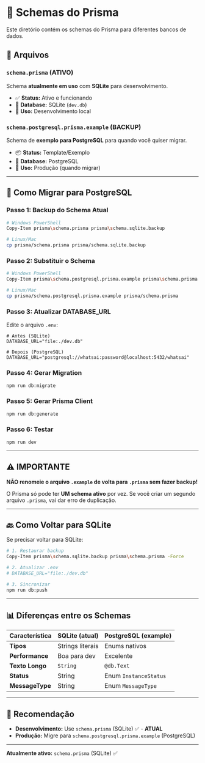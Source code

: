 # 🔄 Schemas do Prisma

Este diretório contém os schemas do Prisma para diferentes bancos de dados.

## 📁 Arquivos

### `schema.prisma` (ATIVO)
Schema **atualmente em uso** com **SQLite** para desenvolvimento.

- ✅ **Status:** Ativo e funcionando
- 💾 **Database:** SQLite (`dev.db`)
- 🎯 **Uso:** Desenvolvimento local

### `schema.postgresql.prisma.example` (BACKUP)
Schema de **exemplo para PostgreSQL** para quando você quiser migrar.

- 📦 **Status:** Template/Exemplo
- 💾 **Database:** PostgreSQL
- 🎯 **Uso:** Produção (quando migrar)

---

## 🔄 Como Migrar para PostgreSQL

### Passo 1: Backup do Schema Atual

```bash
# Windows PowerShell
Copy-Item prisma\schema.prisma prisma\schema.sqlite.backup

# Linux/Mac
cp prisma/schema.prisma prisma/schema.sqlite.backup
```

### Passo 2: Substituir o Schema

```bash
# Windows PowerShell
Copy-Item prisma\schema.postgresql.prisma.example prisma\schema.prisma -Force

# Linux/Mac
cp prisma/schema.postgresql.prisma.example prisma/schema.prisma
```

### Passo 3: Atualizar DATABASE_URL

Edite o arquivo `.env`:

```env
# Antes (SQLite)
DATABASE_URL="file:./dev.db"

# Depois (PostgreSQL)
DATABASE_URL="postgresql://whatsai:password@localhost:5432/whatsai"
```

### Passo 4: Gerar Migration

```bash
npm run db:migrate
```

### Passo 5: Gerar Prisma Client

```bash
npm run db:generate
```

### Passo 6: Testar

```bash
npm run dev
```

---

## ⚠️ IMPORTANTE

**NÃO renomeie o arquivo `.example` de volta para `.prisma` sem fazer backup!**

O Prisma só pode ter **UM schema ativo** por vez. Se você criar um segundo arquivo `.prisma`, vai dar erro de duplicação.

---

## 🔙 Como Voltar para SQLite

Se precisar voltar para SQLite:

```bash
# 1. Restaurar backup
Copy-Item prisma\schema.sqlite.backup prisma\schema.prisma -Force

# 2. Atualizar .env
# DATABASE_URL="file:./dev.db"

# 3. Sincronizar
npm run db:push
```

---

## 📊 Diferenças entre os Schemas

| Característica | SQLite (atual) | PostgreSQL (example) |
|---------------|----------------|---------------------|
| **Tipos** | Strings literais | Enums nativos |
| **Performance** | Boa para dev | Excelente |
| **Texto Longo** | `String` | `@db.Text` |
| **Status** | String | Enum `InstanceStatus` |
| **MessageType** | String | Enum `MessageType` |

---

## 🎯 Recomendação

- **Desenvolvimento:** Use `schema.prisma` (SQLite) ✅ - **ATUAL**
- **Produção:** Migre para `schema.postgresql.prisma.example` (PostgreSQL)

---

**Atualmente ativo:** `schema.prisma` (SQLite) ✅
